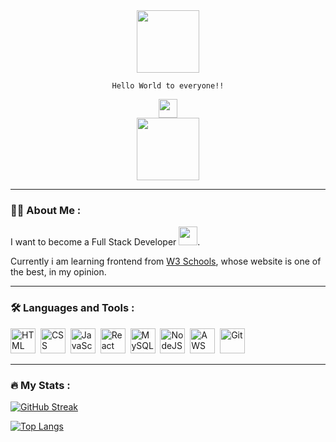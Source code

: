 <!-- Set up the Header -->
<div id="header" align="center">
   <img src="https://media.giphy.com/media/RbDKaczqWovIugyJmW/giphy.gif" width="100"/>
</div>

<!-- Set up Profile Views -->
<div id="ProfileViewsCounter" align="center">
<img src="https://komarev.com/ghpvc/?username=geobla&style=plastic&color=blue" alt=""/>
  </div>
  
<!-- Set up Greeding in Code style -->
  <div align="center">
     
  ```Hello World to everyone!!```
   
  <img src="https://media.giphy.com/media/hvRJCLFzcasrR4ia7z/giphy.gif" width="30px"/>
 </div>

<div align="center">
  <img src="https://media.giphy.com/media/dWesBcTLavkZuG35MI/giphy.gif" width="100"/>
</div>

<!-- About Me section -->
---

### :woman_technologist: About Me :
I want to become a Full Stack Developer <img src="https://media.giphy.com/media/WUlplcMpOCEmTGBtBW/giphy.gif" width="30">.

Currently i am learning frontend from [W3 Schools](https://www.w3schools.com/), whose website is one of the best, in my opinion.

<!-- Adding Lang Devicons -->
---

### :hammer_and_wrench: Languages and Tools :
<div>
  <img src="https://github.com/devicons/devicon/blob/master/icons/html5/html5-original.svg" title="HTML5" alt="HTML" width="40" height="40"/>&nbsp;
  <img src="https://github.com/devicons/devicon/blob/master/icons/css3/css3-plain-wordmark.svg"  title="CSS3" alt="CSS" width="40" height="40"/>&nbsp;
  <img src="https://github.com/devicons/devicon/blob/master/icons/javascript/javascript-original.svg" title="JavaScript" alt="JavaScript" width="40" height="40"/>&nbsp;
  <img src="https://github.com/devicons/devicon/blob/master/icons/react/react-original-wordmark.svg" title="React" alt="React" width="40" height="40"/>&nbsp;
  <img src="https://github.com/devicons/devicon/blob/master/icons/mysql/mysql-original-wordmark.svg" title="MySQL"  alt="MySQL" width="40" height="40"/>&nbsp;
  <img src="https://github.com/devicons/devicon/blob/master/icons/nodejs/nodejs-original-wordmark.svg" title="NodeJS" alt="NodeJS" width="40" height="40"/>&nbsp;
  <img src="https://github.com/devicons/devicon/blob/master/icons/amazonwebservices/amazonwebservices-plain-wordmark.svg" title="AWS" alt="AWS" width="40" height="40"/>&nbsp;
  <img src="https://github.com/devicons/devicon/blob/master/icons/git/git-original-wordmark.svg" title="Git" **alt="Git" width="40" height="40"/>
</div>

<!-- My Github stats -->
---

### :fire: My Stats :
[![GitHub Streak](http://github-readme-streak-stats.herokuapp.com?user=geobla&theme=dark&background=000000)](https://git.io/streak-stats)

[![Top Langs](https://github-readme-stats.vercel.app/api/top-langs/?username=geobla&layout=compact&theme=vision-friendly-dark)](https://github.com/anuraghazra/github-readme-stats)
